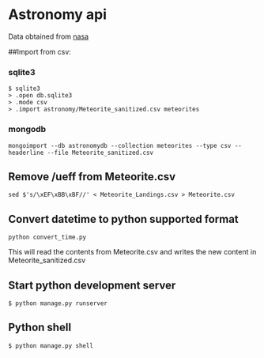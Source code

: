 # Astronomy api

Data obtained from [nasa](https://data.nasa.gov/view/ak9y-cwf9)

##Import from csv:

### sqlite3
    $ sqlite3
    > .open db.sqlite3
    > .mode csv
    > .import astronomy/Meteorite_sanitized.csv meteorites

### mongodb
    mongoimport --db astronomydb --collection meteorites --type csv --headerline --file Meteorite_sanitized.csv

## Remove /ueff from Meteorite.csv
```sed $'s/\xEF\xBB\xBF//' < Meteorite_Landings.csv > Meteorite.csv```

## Convert datetime to python supported format
```python convert_time.py```

This will read the contents from Meteorite.csv and writes the new content in Meteorite_sanitized.csv

## Start python development server

```$ python manage.py runserver```

## Python shell

```$ python manage.py shell```